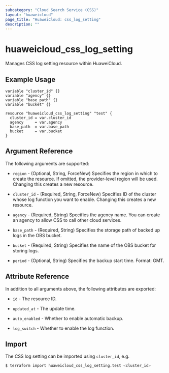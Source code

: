 ```yaml
---
subcategory: "Cloud Search Service (CSS)"
layout: "huaweicloud"
page_title: "HuaweiCloud: css_log_setting"
description: ""
---
```


# huaweicloud_css_log_setting

Manages CSS log setting resource within HuaweiCloud.

## Example Usage

```hcl
variable "cluster_id" {}
variable "agency" {}
variable "base_path" {}
variable "bucket" {}

resource "huaweicloud_css_log_setting" "test" {
  cluster_id = var.cluster_id
  agency     = var.agency
  base_path  = var.base_path
  bucket     = var.bucket
}
```

## Argument Reference

The following arguments are supported:

* `region` - (Optional, String, ForceNew) Specifies the region in which to create the resource.
  If omitted, the provider-level region will be used.
  Changing this creates a new resource.

* `cluster_id` - (Required, String, ForceNew) Specifies ID of the cluster whose log function you want to enable.
  Changing this creates a new resource.

* `agency` - (Required, String) Specifies the agency name. You can create an agency to allow CSS to
  call other cloud services.

* `base_path` - (Required, String) Specifies the storage path of backed up logs in the OBS bucket.

* `bucket` - (Required, String) Specifies the name of the OBS bucket for storing logs.

* `period` - (Optional, String) Specifies the backup start time. Format: GMT.

## Attribute Reference

In addition to all arguments above, the following attributes are exported:

* `id` - The resource ID.

* `updated_at` - The update time.

* `auto_enabled` - Whether to enable automatic backup.

* `log_switch` - Whether to enable the log function.

## Import

The CSS log setting can be imported using `cluster_id`, e.g.

```bash
$ terraform import huaweicloud_css_log_setting.test <cluster_id>
```
